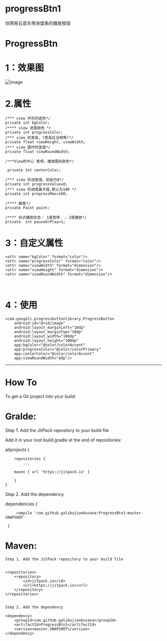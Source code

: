 # progressBtn1
仿网易云音乐带进度条的播放按钮 
# ProgressBtn
# 1：效果图
![image](http://images2017.cnblogs.com/blog/969154/201711/969154-20171109191751356-2046434221.gif)
# 2.属性
    /*** view 环形的底色*/
    private int bgColor; 
    /**** view 进度颜色 */
    private int progressColor;
    /*** view 的宽高，(宽高应当相等)*/
    private float viewHeight, viewWidth;
    /*** view 圆环的宽度*/
    private float viewRoundWidth;

    /***View的中心 暂停，播放图标颜色*/

     private int centerColor;

    /*** view 的进度值，初始为0*/
    private int progressValue=0;
    /*** view 的进度最大值,默认为100 */
    private int progressMax=100;

    /**** 画笔*/
    private Paint paint;

    /**** 标识播放状态： 1是暂停  ; 2是播放*/
    private  int pauseOrPlay=1;
    
# 3：自定义属性
    <attr name="bgColor" format="color"/>
    <attr name="progressColor" format="color"/>
    <attr name="viewWidth" format="dimension"/>
    <attr name="viewHeight" format="dimension"/>
    <attr name="viewRoundWidth" format="dimension"/>
     <attr name="centerColor" format="color"/>
    
# 4：使用
    
    <com.guogali.progressbuttonlibrary.ProgressButton
        android:id="@+id/image"
        android:layout_marginLeft="10dp"
        android:layout_marginTop="10dp"
        android:layout_width="100dp"
        android:layout_height="100dp"
        app:bgColor="@color/colorAccent"
        app:progressColor="@color/colorPrimary"
        app:centerColor="@color/colorAccent"
        app:viewRoundWidth="4dp"/>
        
        
        
  ---------------------------------------------------------
  
# How  To
  
To get a Git project into your build:


# Gralde:

Step 1. Add the JitPack repository to your build file

Add it in your root build.gradle at the end of repositories:

allprojects {
		
		repositories {
			...
		
		maven { url 'https://jitpack.io' }
		
		}
	}
	
	
Step 2. Add the dependency


 dependencies {
	         
		 compile 'com.github.galibujianbusana:ProgressBtn1:master-SNAPSHOT'
	 
	 }
	
	

# Maven:
	
	Step 1. Add the JitPack repository to your build file
	
	
	<repositories>
		<repository>
		    <id>jitpack.io</id>
		    <url>https://jitpack.io</url>
		</repository>
	</repositories>
	
	
	Step 2. Add the dependency
	
	<dependency>
	    <groupId>com.github.galibujianbusana</groupId>
	    <artifactId>ProgressBtn1</artifactId>
	    <version>master-SNAPSHOT</version>
	</dependency>
	
 
    
    
